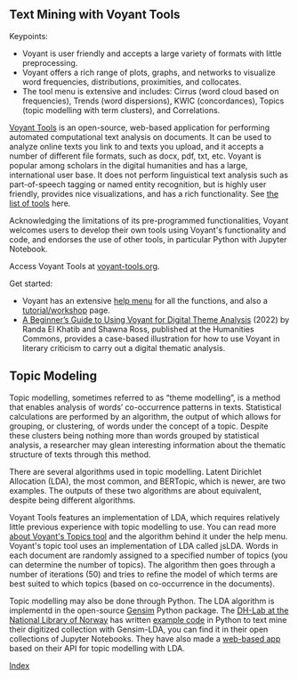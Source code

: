 ## Text Mining with Voyant Tools

Keypoints:
- Voyant is user friendly and accepts a large variety of formats with little preprocessing.
- Voyant offers a rich range of plots, graphs, and networks to visualize word frequencies, distributions, proximities, and collocates.
- The tool menu is extensive and includes: Cirrus (word cloud based on frequencies), Trends (word dispersions), KWIC (concordances), Topics (topic modelling with term clusters), and Correlations.

[Voyant Tools](https://voyant-tools.org/) is an open-source, web-based application for performing automated computational text analysis on documents. It can be used to analyze online texts you link to and texts you upload, and it accepts a number of different file formats, such as docx, pdf, txt, etc. Voyant is popular among scholars in the digital humanities and has a large, international user base. It does not perform linguistical text analysis such as part-of-speech tagging or named entity recognition, but is highly user friendly, provides nice visualizations, and has a rich functionality. See [the list of tools](https://voyant-tools.org/docs/#!/guide/tools) here.

Acknowledging the limitations of its pre-programmed functionalities, Voyant welcomes users to develop their own tools using Voyant's functionality and code, and endorses the use of other tools, in particular Python with Jupyter Notebook.

Access Voyant Tools at [voyant-tools.org](https://voyant-tools.org/).

Get started:
- Voyant has an extensive [help menu](https://voyant-tools.org/docs/#!/guide/start) for all the functions, and also a [tutorial/workshop](https://voyant-tools.org/docs/#!/guide/tutorial) page. 
- [A Beginner’s Guide to Using Voyant for Digital Theme Analysis](https://hcommons.org/deposits/item/hc:49487/) (2022) by Randa El Khatib and Shawna Ross, published at the Humanities Commons, provides a case-based illustration for how to use Voyant in literary criticism to carry out a digital thematic analysis.

## Topic Modeling 

Topic modelling, sometimes referred to as “theme modelling”, is a method that enables analysis of words’ co-occurrence patterns in texts. Statistical calculations are performed by an algorithm, the output of which allows for grouping, or clustering, of words under the concept of a topic. Despite these clusters being nothing more than words grouped by statistical analysis, a researcher may glean interesting information about the thematic structure of texts through this method.

There are several algorithms used in topic modelling. Latent Dirichlet Allocation (LDA), the most common, and BERTopic, which is newer, are two examples. The outputs of these two algorithms are about equivalent, despite being different algorithms.

Voyant Tools features an implementation of LDA, which requires relatively little previous experience with topic modelling to use. You can read more [about Voyant's Topics tool](https://voyant-tools.org/docs/#!/guide/topics) and the algorithm behind it under the help menu. Voyant's topic tool uses an implementation of LDA called jsLDA. Words in each document are randomly assigned to a specified number of topics (you can determine the number of topics). The algorithm then goes through a number of iterations (50) and tries to refine the model of which terms are best suited to which topics (based on co-occurrence in the documents).

Topic modelling may also be done through Python. The LDA algorithm is implementd in the open-source [Gensim](https://radimrehurek.com/gensim/) Python package. The [DH-Lab at the National Library of Norway](https://www.nb.no/dh-lab/) has written [example code](https://nationallibraryofnorway.github.io/digital_tekstanalyse/cookbook/4.1.topic_modelling_with_LDA.html#) in Python to text mine their digitized collection with Gensim-LDA, you can find it in their open collections of Jupyter Notebooks. They have also made a [web-based app](https://dh.nb.no/apps/temaer/) based on their API for topic modelling with LDA.

[Index](https://ang-uio.github.io/Textmining/)
